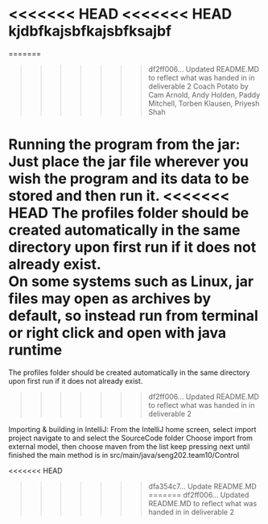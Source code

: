 <<<<<<< HEAD
<<<<<<< HEAD
kjdbfkajsbfkajsbfksajbf
=======
=======
>>>>>>> df2ff006... Updated README.MD to reflect what was handed in in deliverable 2
Coach Potato by Cam Arnold, Andy Holden, Paddy Mitchell, Torben Klausen, Priyesh Shah

Running the program from the jar:
Just place the jar file wherever you wish the program and its data to be stored and then run it.
<<<<<<< HEAD
The profiles folder should be created automatically in the same directory upon first run if it does not already exist.  
On some systems such as Linux, jar files may open as archives by default, so instead run from terminal or right click and open with java runtime
=======
The profiles folder should be created automatically in the same directory upon first run if it does not already exist.
>>>>>>> df2ff006... Updated README.MD to reflect what was handed in in deliverable 2

Importing & building in IntelliJ:
From the IntelliJ home screen, select import project
navigate to and select the SourceCode folder
Choose import from external model, then choose maven from the list
keep pressing next until finished
the main method is in src/main/java/seng202.team10/Control


<<<<<<< HEAD
>>>>>>> dfa354c7... Update README.MD
=======
>>>>>>> df2ff006... Updated README.MD to reflect what was handed in in deliverable 2
